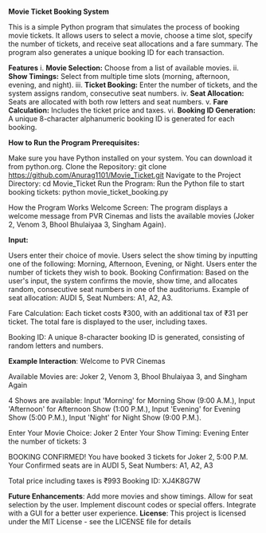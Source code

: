 **Movie Ticket Booking System**

This is a simple Python program that simulates the process of booking movie tickets. It allows users to select a movie, choose a time slot, specify the number of tickets, and receive seat allocations and a fare summary. The program also generates a unique booking ID for each transaction.

**Features**
i. **Movie Selection:** Choose from a list of available movies.
ii. **Show Timings:** Select from multiple time slots (morning, afternoon, evening, and night).
iii. **Ticket Booking:** Enter the number of tickets, and the system assigns random, consecutive seat numbers.
iv. **Seat Allocation:** Seats are allocated with both row letters and seat numbers.
v. **Fare Calculation:** Includes the ticket price and taxes.
vi. **Booking ID Generation:** A unique 8-character alphanumeric booking ID is generated for each booking.

**How to Run the Program
Prerequisites:**

Make sure you have Python installed on your system. You can download it from python.org.
Clone the Repository: git clone https://github.com/Anurag1101/Movie_Ticket.git
Navigate to the Project Directory: cd Movie_Ticket
Run the Program: Run the Python file to start booking tickets: python movie_ticket_booking.py

How the Program Works
Welcome Screen: The program displays a welcome message from PVR Cinemas and lists the available movies (Joker 2, Venom 3, Bhool Bhulaiyaa 3, Singham Again).

**Input:**

Users enter their choice of movie.
Users select the show timing by inputting one of the following: Morning, Afternoon, Evening, or Night.
Users enter the number of tickets they wish to book.
Booking Confirmation:
Based on the user's input, the system confirms the movie, show time, and allocates random, consecutive seat numbers in one of the auditoriums.
Example of seat allocation: AUDI 5, Seat Numbers: A1, A2, A3.

Fare Calculation: Each ticket costs ₹300, with an additional tax of ₹31 per ticket.
The total fare is displayed to the user, including taxes.

Booking ID: A unique 8-character booking ID is generated, consisting of random letters and numbers.

**Example Interaction**:
Welcome to PVR Cinemas

Available Movies are: Joker 2, Venom 3, Bhool Bhulaiyaa 3, and Singham Again

4 Shows are available:
 Input 'Morning' for Morning Show (9:00 A.M.),
 Input 'Afternoon' for Afternoon Show (1:00 P.M.),
 Input 'Evening' for Evening Show (5:00 P.M.),
 Input 'Night' for Night Show (9:00 P.M.).

Enter Your Movie Choice: Joker 2
Enter Your Show Timing: Evening
Enter the number of tickets: 3

BOOKING CONFIRMED! You have booked 3 tickets for Joker 2, 5:00 P.M.
Your Confirmed seats are in AUDI 5, Seat Numbers: A1, A2, A3

Total price including taxes is ₹993
Booking ID: XJ4K8G7W

**Future Enhancements**:
Add more movies and show timings.
Allow for seat selection by the user.
Implement discount codes or special offers.
Integrate with a GUI for a better user experience.
**License**:
This project is licensed under the MIT License - see the LICENSE file for details




